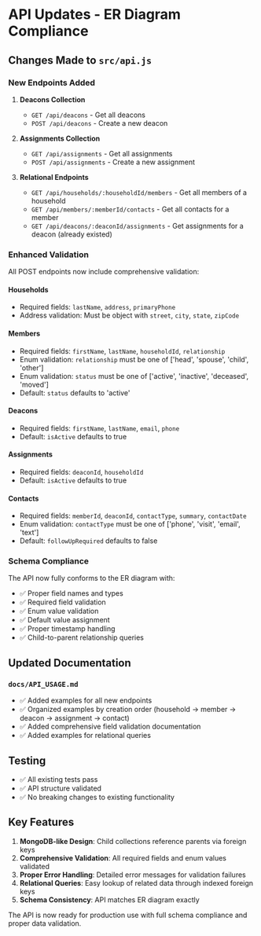 # API Updates - ER Diagram Compliance

## Changes Made to `src/api.js`

### New Endpoints Added

1. **Deacons Collection**
   - `GET /api/deacons` - Get all deacons
   - `POST /api/deacons` - Create a new deacon

2. **Assignments Collection**
   - `GET /api/assignments` - Get all assignments
   - `POST /api/assignments` - Create a new assignment

3. **Relational Endpoints**
   - `GET /api/households/:householdId/members` - Get all members of a household
   - `GET /api/members/:memberId/contacts` - Get all contacts for a member
   - `GET /api/deacons/:deaconId/assignments` - Get assignments for a deacon (already existed)

### Enhanced Validation

All POST endpoints now include comprehensive validation:

#### Households
- Required fields: `lastName`, `address`, `primaryPhone`
- Address validation: Must be object with `street`, `city`, `state`, `zipCode`

#### Members
- Required fields: `firstName`, `lastName`, `householdId`, `relationship`
- Enum validation: `relationship` must be one of ['head', 'spouse', 'child', 'other']
- Enum validation: `status` must be one of ['active', 'inactive', 'deceased', 'moved']
- Default: `status` defaults to 'active'

#### Deacons
- Required fields: `firstName`, `lastName`, `email`, `phone`
- Default: `isActive` defaults to true

#### Assignments
- Required fields: `deaconId`, `householdId`
- Default: `isActive` defaults to true

#### Contacts
- Required fields: `memberId`, `deaconId`, `contactType`, `summary`, `contactDate`
- Enum validation: `contactType` must be one of ['phone', 'visit', 'email', 'text']
- Default: `followUpRequired` defaults to false

### Schema Compliance

The API now fully conforms to the ER diagram with:
- ✅ Proper field names and types
- ✅ Required field validation
- ✅ Enum value validation
- ✅ Default value assignment
- ✅ Proper timestamp handling
- ✅ Child-to-parent relationship queries

## Updated Documentation

### `docs/API_USAGE.md`
- ✅ Added examples for all new endpoints
- ✅ Organized examples by creation order (household → member → deacon → assignment → contact)
- ✅ Added comprehensive field validation documentation
- ✅ Added examples for relational queries

## Testing

- ✅ All existing tests pass
- ✅ API structure validated
- ✅ No breaking changes to existing functionality

## Key Features

1. **MongoDB-like Design**: Child collections reference parents via foreign keys
2. **Comprehensive Validation**: All required fields and enum values validated
3. **Proper Error Handling**: Detailed error messages for validation failures
4. **Relational Queries**: Easy lookup of related data through indexed foreign keys
5. **Schema Consistency**: API matches ER diagram exactly

The API is now ready for production use with full schema compliance and proper data validation.
